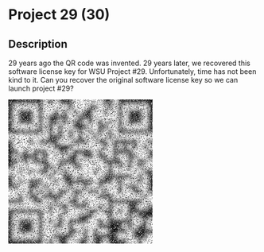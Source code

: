 # Project 29 (30)

## Description

29 years ago the QR code was invented. 29 years later, we recovered this software license key for WSU Project #29. Unfortunately, time has not been kind to it. Can you recover the original software license key so we can launch project #29?

![project29_license.png](ChallengeFiles/project29_license.png)